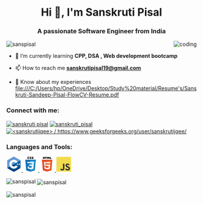 <h1 align="center">Hi 👋, I'm Sanskruti Pisal</h1>
<h3 align="center">A passionate Software Engineer from India</h3>

<img align="right" alt="coding" widht="400" src="https://mir-s3-cdn-cf.behance.net/project_modules/disp/601014116770475.6068beff4640a.gif">

<p align="left"> <img src="https://komarev.com/ghpvc/?username=sanspisal&label=Profile%20views&color=0e75b6&style=flat" alt="sanspisal" /> </p>

- 🌱 I’m currently learning **CPP, DSA , Web development bootcamp**

- 📫 How to reach me **sanskrutipisal19@gmail.com**

- 📄 Know about my experiences [file:///C:/Users/hp/OneDrive/Desktop/Study%20material/Resume's/Sanskruti-Sandeep-Pisal-FlowCV-Resume.pdf](file:///C:/Users/hp/OneDrive/Desktop/Study%20material/Resume's/Sanskruti-Sandeep-Pisal-FlowCV-Resume.pdf)

<h3 align="left">Connect with me:</h3>
<p align="left">
<a href="https://linkedin.com/in/sanskruti pisal" target="blank"><img align="center" src="https://raw.githubusercontent.com/rahuldkjain/github-profile-readme-generator/master/src/images/icons/Social/linked-in-alt.svg" alt="sanskruti pisal" height="30" width="40" /></a>
<a href="https://www.leetcode.com/sanskruti_pisal" target="blank"><img align="center" src="https://raw.githubusercontent.com/rahuldkjain/github-profile-readme-generator/master/src/images/icons/Social/leet-code.svg" alt="sanskruti_pisal" height="30" width="40" /></a>
<a href="https://auth.geeksforgeeks.org/user/<sanskrutijqee> / https://www.geeksforgeeks.org/user/sanskrutijqee/" target="blank"><img align="center" src="https://raw.githubusercontent.com/rahuldkjain/github-profile-readme-generator/master/src/images/icons/Social/geeks-for-geeks.svg" alt="<sanskrutijqee> / https://www.geeksforgeeks.org/user/sanskrutijqee/" height="30" width="40" /></a>
</p>

<h3 align="left">Languages and Tools:</h3>
<p align="left"> <a href="https://www.w3schools.com/cpp/" target="_blank" rel="noreferrer"> <img src="https://raw.githubusercontent.com/devicons/devicon/master/icons/cplusplus/cplusplus-original.svg" alt="cplusplus" width="40" height="40"/> </a> <a href="https://www.w3schools.com/css/" target="_blank" rel="noreferrer"> <img src="https://raw.githubusercontent.com/devicons/devicon/master/icons/css3/css3-original-wordmark.svg" alt="css3" width="40" height="40"/> </a> <a href="https://www.w3.org/html/" target="_blank" rel="noreferrer"> <img src="https://raw.githubusercontent.com/devicons/devicon/master/icons/html5/html5-original-wordmark.svg" alt="html5" width="40" height="40"/> </a> <a href="https://developer.mozilla.org/en-US/docs/Web/JavaScript" target="_blank" rel="noreferrer"> <img src="https://raw.githubusercontent.com/devicons/devicon/master/icons/javascript/javascript-original.svg" alt="javascript" width="40" height="40"/> </a> </p>

<p><img align="left" src="https://github-readme-stats.vercel.app/api/top-langs?username=sanspisal&show_icons=true&locale=en&layout=compact" alt="sanspisal" /></p>

<p>&nbsp;<img align="center" src="https://github-readme-stats.vercel.app/api?username=sanspisal&show_icons=true&locale=en" alt="sanspisal" /></p>

<p><img align="center" src="https://github-readme-streak-stats.herokuapp.com/?user=sanspisal&" alt="sanspisal" /></p>
